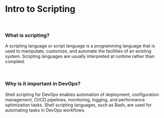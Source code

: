 # Intro to Scripting

<br />

### What is scripting?
A scripting language or script language is a programming language that is used to manipulate, customize, and automate the facilities of an existing system. Scripting languages are usually interpreted at runtime rather than compiled.

<br />

### Why is it important in DevOps?

Shell scripting for DevOps enables automation of deployment, configuration management, CI/CD pipelines, monitoring, logging, and performance optimization tasks. Shell scripting languages, such as Bash, are used for automating tasks in DevOps workflows.